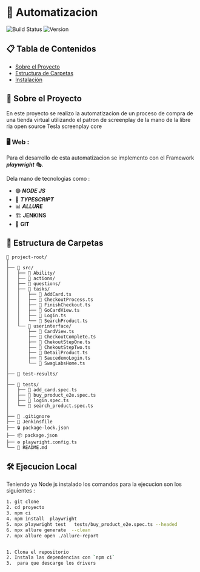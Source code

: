 
# 🤖 Automatizacion 

![Build Status](https://img.shields.io/badge/build-passing-brightgreen)
![Version](https://img.shields.io/badge/version-1.0.0-blue)


## 📋 Tabla de Contenidos
- [Sobre el Proyecto](#sobre-el-proyecto)
- [Estructura de Carpetas](#estructura-de-carpetas)
- [Instalación](#instalación)


## 📄 Sobre el Proyecto
En este proyecto se realizo la automatizacion de un proceso de compra de una tienda virtual utilizando el patron de screenplay de la mano de la libre ria open source
Tesla screenplay core 

### 🖥️ Web :

Para el desarrollo de esta automatizacion se implemento con el Framework 
 ***playwright*** 🎭.

Dela mano de tecnologias como :

- 🟢 ***NODE JS***
- 🔷 ***TYPESCRIPT***
- 📊 ***ALLURE***
- 🏗️ **JENKINS**
- 🌿 **GIT**

## 📁 Estructura de Carpetas
```
📁 project-root/
│
├── 📁 src/
│   ├── 📁 Ability/
│   ├── 📁 actions/
│   ├── 📁 questions/
│   ├── 📁 tasks/
│   │   ├── 📜 AddCard.ts
│   │   ├── 📜 CheckoutProcess.ts
│   │   ├── 📜 FinishCheckout.ts
│   │   ├── 📜 GoCardView.ts
│   │   ├── 📜 Login.ts
│   │   └── 📜 SearchProduct.ts
│   └── 📁 userinterface/
│       ├── 📜 CardView.ts
│       ├── 📜 CheckoutComplete.ts
│       ├── 📜 ChekoutStepOne.ts
│       ├── 📜 ChekoutStepTwo.ts
│       ├── 📜 DetailProduct.ts
│       ├── 📜 SaucedemoLogin.ts
│       └── 📜 SwagLabsHome.ts
│
├── 📁 test-results/
│
├── 📁 tests/
│   ├── 🧪 add_card.spec.ts
│   ├── 🧪 buy_product_e2e.spec.ts
│   ├── 🧪 login.spec.ts
│   └── 🧪 search_product.spec.ts
│
├── 📄 .gitignore
├── 🔧 Jenkinsfile
├── 🔒 package-lock.json
├── 📦 package.json
├── ⚙️ playwright.config.ts
└── 📘 README.md

```
## 🛠️ Ejecucion Local

Teniendo ya Node js instalado los comandos para la ejecucion son los siguientes :

```bash
1. git clone 
2. cd proyecto
3. npm ci 
4. npm install  playwright 
5. npx playwright test   tests/buy_product_e2e.spec.ts --headed  
6. npx allure generate  --clean
7. npx allure open ./allure-report


1. Clona el repositorio
2. Instala las dependencias con `npm ci`
3.  para que descarge los drivers

```

